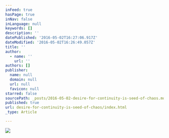 ```yaml
---
inFeed: true
hasPage: true
inNav: false
inLanguage: null
keywords: []
description: ''
datePublished: '2016-05-02T16:27:06.917Z'
dateModified: '2016-05-02T16:26:49.057Z'
title: ''
author:
  - name: ''
    url: ''
authors: []
publisher:
  name: null
  domain: null
  url: null
  favicon: null
starred: false
sourcePath: _posts/2016-05-02-desire-for-continuity-is-seed-of-chaos.md
published: true
url: desire-for-continuity-is-seed-of-chaos/index.html
_type: Article

---
```

![](https://the-grid-user-content.s3-us-west-2.amazonaws.com/af99892a-7b19-4cfc-93d3-ed66c5c6ff75.jpg)